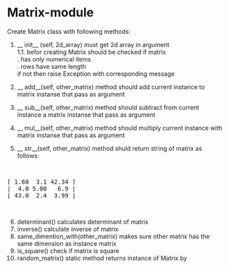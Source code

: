 # Matrix-module

Create Matrix class with following methods:

1. __ init__ (self, 2d_array) must get 2d array in argument <br>
1.1. befor creating Matrix should be checked if matrix <br>
   . has only numerical items <br>
   . rows have same length <br>
if not then raise Exception with corresponding message <br>

2. __ add__(self, other_matrix) method should add current instance to matrix instanse that pass as argument <br>
3. __ sub__(self, other_matrix) method should subtract from current instance a matrix instanse that pass as argument <br>
4. __ mul__(self, other_matrix) method should multiply current instance with matrix instanse that pass as argument <br>
5. __ str__(self, other_matrix) method shuld return string of matrix as follows: <br>
<br>
<pre>
⌈ 1.60  3.1 42.34 ⌉
|  4.0 5.00   6.9 |
⌊ 43.0  2.4  3.99 ⌋
</pre>
<br> 
 
6. determinant() calculates determinant of matrix <br>
7. inverse() calculate inverse of matrix <br>
8. same_dimention_with(other_matrix) makes sure other matrix has the same dimension as instance matrix <br>
9. is_square() check if matrix is square <br>
10. random_matrix() static method returns instance of Matrix by <br>
